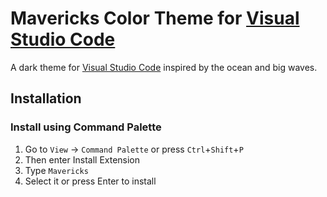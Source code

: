 # Mavericks Color Theme for [Visual Studio Code](https://code.visualstudio.com/)

A dark theme for [Visual Studio Code](https://code.visualstudio.com/) inspired by the ocean and big waves.

## Installation

### Install using Command Palette

1. Go to `View` -> `Command Palette` or press `Ctrl`+`Shift`+`P`
2. Then enter Install Extension
3. Type `Mavericks`
4. Select it or press Enter to install
